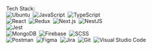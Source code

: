Tech Stack:<br/>
![Ubuntu](https://img.shields.io/badge/-Ubuntu-333333?style=plastic&logo=ubuntu)&nbsp;
![JavaScript](https://img.shields.io/badge/-JavaScript-333333?style=plastic&logo=javascript)&nbsp;
![TypeScript](https://img.shields.io/badge/-TypeScript-333333?style=plastic&logo=TypeScript&logoColor=007ACC)&nbsp;
<br/>
![React](https://img.shields.io/badge/-React-333333?style=plastic&logo=react)&nbsp;
![Redux](https://img.shields.io/badge/-Redux-333333?style=plastic&logo=redux)&nbsp;
![Next.js](https://img.shields.io/badge/-Next.js-333333?style=plastic&logo=next.js)&nbsp;
![NestJS](https://img.shields.io/badge/-NestJS-333333?style=plastic&logo=nestjs)&nbsp;
<br/>
![Jest](https://img.shields.io/badge/-Jest-333333?style=plastic&logo=Jest&logoColor=C21325)&nbsp;<br/>
![MongoDB](https://img.shields.io/badge/-MongoDB-333333?style=plastic&logo=mongodb)&nbsp;
![Firebase](https://img.shields.io/badge/-Firebase-333333?style=plastic&logo=Firebase)&nbsp;
![SCSS](https://img.shields.io/badge/-SCSS-333333?style=plastic&logo=SCSS)&nbsp;
<br/>
![Postman](https://img.shields.io/badge/-Postman-333333?style=plastic&logo=postman)&nbsp;
![Figma](https://img.shields.io/badge/-Figma-333333?style=plastic&logo=Figma)&nbsp;
![Jira](https://img.shields.io/badge/-Jira-333333?style=plastic&logo=jira-software&logoColor=0052CC)&nbsp;
![Git](https://img.shields.io/badge/-Git-333333?style=plastic&logo=git)&nbsp;
![Visual Studio Code](https://img.shields.io/badge/-Visual%20Studio%20Code-333333?style=plastic&logo=visual-studio-code&logoColor=007ACC)&nbsp;
